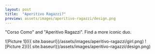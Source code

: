 ```yaml
---
layout: post
title:  "Aperitivo Ragazzi?"
preview: assets/images/aperitivo-ragazzi/design.png
---
```


"Corso Como" and "Aperitivo Ragazzi". Find a more iconic duo.

![Picture 1]({{ site.baseurl}}/assets/images/aperitivo-ragazzi/girl.png)
![Picture 2]({{ site.baseurl}}/assets/images/aperitivo-ragazzi/design.png)
